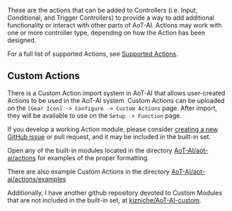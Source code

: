 These are the actions that can be added to Controllers (i.e. Input, Conditional, and Trigger Controllers) to provide a way to add additional functionality or interact with other parts of AoT-AI. Actions may work with one or more controller type, depending on how the Action has been designed.

For a full list of supported Actions, see [Supported Actions](Supported-Actions.md).

## Custom Actions

There is a Custom Action import system in AoT-AI that allows user-created Actions to be used in the AoT-AI system. Custom Actions can be uploaded on the `[Gear Icon] -> Configure -> Custom Actions` page. After import, they will be available to use on the `Setup -> Function` page.

If you develop a working Action module, please consider [creating a new GitHub issue](https://github.com/kizniche/AoT-AI/issues/new?assignees=&labels=&template=feature-request.md&title=New%20Module) or pull request, and it may be included in the built-in set.

Open any of the built-in modules located in the directory [AoT-AI/aot-ai/actions](https://github.com/kizniche/AoT-AI/tree/master/aot-ai/actions/) for examples of the proper formatting.

There are also example Custom Actions in the directory [AoT-AI/aot-ai/actions/examples](https://github.com/kizniche/AoT-AI/tree/master/aot-ai/actions/examples)

Additionally, I have another github repository devoted to Custom Modules that are not included in the built-in set, at [kizniche/AoT-AI-custom](https://github.com/kizniche/AoT-AI-custom).
